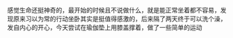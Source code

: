 感觉生命还挺神奇的，最开始的时候且不说做什么，就是能正常坐着都不容易，发现原来习以为常的行动坐卧其实是挺值得感激的，后来隔了两天终于可以洗个澡，发自内心的开心，今天尝试在瑜伽垫上用膝盖撑着，做了一些简单的运动